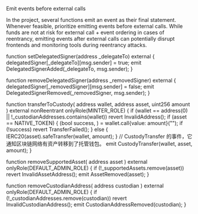 Emit events before external calls

In the project, several functions emit an event as their final statement. Whenever feasible, prioritize emitting events before external calls. While funds are not at risk for external call + event ordering in cases of reentrancy, emitting events after external calls can potentially disrupt frontends and monitoring tools during reentrancy attacks.

function setDelegatedSigner(address _delegateTo) external {
        delegatedSigner[_delegateTo][msg.sender] = true;
        emit DelegatedSignerAdded(_delegateTo, msg.sender);
}

function removeDelegatedSigner(address _removedSigner) external {
        delegatedSigner[_removedSigner][msg.sender] = false;
        emit DelegatedSignerRemoved(_removedSigner, msg.sender);
}

 function transferToCustody(
        address wallet,
        address asset,
        uint256 amount
    ) external nonReentrant onlyRole(MINTER_ROLE) {
        if (wallet == address(0) || !_custodianAddresses.contains(wallet))
            revert InvalidAddress();
        if (asset == NATIVE_TOKEN) {
            (bool success, ) = wallet.call{value: amount}("");
            if (!success) revert TransferFailed();
        } else {
            IERC20(asset).safeTransfer(wallet, amount);
        }
        // CustodyTransfer 的事件，它通知区块链网络有资产转移到了托管钱包。
        emit CustodyTransfer(wallet, asset, amount);
}

function removeSupportedAsset(
        address asset
    ) external onlyRole(DEFAULT_ADMIN_ROLE) {
        if (!_supportedAssets.remove(asset)) revert InvalidAssetAddress();
        emit AssetRemoved(asset);
    }

function removeCustodianAddress(
        address custodian
    ) external onlyRole(DEFAULT_ADMIN_ROLE) {
        if (!_custodianAddresses.remove(custodian))
            revert InvalidCustodianAddress();
        emit CustodianAddressRemoved(custodian);
    }

